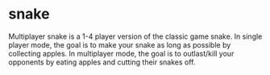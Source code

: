 # snake
Multiplayer snake is a 1-4 player version of the classic game snake. In single player mode, the goal is to make your snake as long as possible by collecting apples. In multiplayer mode, the goal is to outlast/kill your opponents by eating apples and cutting their snakes off.
